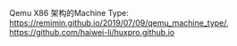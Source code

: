 
Qemu X86 架构的Machine Type: https://remimin.github.io/2019/07/09/qemu_machine_type/, https://github.com/haiwei-li/huxpro.github.io


